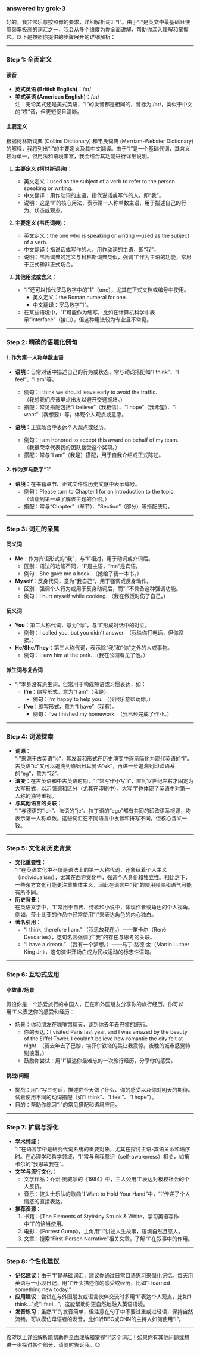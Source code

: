 ### answered by grok-3
好的，我非常乐意按照你的要求，详细解析词汇“I”。由于“I”是英文中最基础且使用频率极高的词汇之一，我会从多个维度为你全面讲解，帮助你深入理解和掌握它。以下是按照你提供的步骤展开的详细解析：

---

### Step 1: 全面定义

#### 读音
- **英式英语 (British English)**：/aɪ/  
- **美式英语 (American English)**：/aɪ/  
注：无论英式还是美式英语，“I”的发音都是相同的，音标为 /aɪ/，类似于中文的“哎”音，但更短促且清晰。

#### 主要定义
根据柯林斯词典 (Collins Dictionary) 和韦氏词典 (Merriam-Webster Dictionary) 的解释，我将列出“I”的主要定义及其中文翻译。由于“I”是一个基础代词，其含义较为单一，但用法和语境丰富，我会结合其功能进行详细说明。

1. **主要定义 (柯林斯词典)**：  
   - 英文定义：used as the subject of a verb to refer to the person speaking or writing.  
   - 中文翻译：用作动词的主语，指代说话或写作的人，即“我”。  
   - 说明：这是“I”的核心用法，表示第一人称单数主语，用于描述自己的行为、状态或观点。

2. **主要定义 (韦氏词典)**：  
   - 英文定义：the one who is speaking or writing —used as the subject of a verb.  
   - 中文翻译：指说话或写作的人，用作动词的主语，即“我”。  
   - 说明：韦氏词典的定义与柯林斯词典类似，强调“I”作为主语的功能，常用于正式和非正式场合。

3. **其他用法或含义**：  
   - “I”还可以指代罗马数字中的“1”（one），尤其在正式文档或编号中使用。  
     - 英文定义：the Roman numeral for one.  
     - 中文翻译：罗马数字“1”。  
   - 在某些语境中，“I”可能作为缩写，比如在计算机科学中表示“interface”（接口），但这种用法较为专业且不常见。

---

### Step 2: 精确的语境化例句

#### 1. 作为第一人称单数主语
- **语境**：日常对话中描述自己的行为或状态，常与动词搭配如“I think”、“I feel”、“I am”等。  
  - 例句：I think we should leave early to avoid the traffic.  
    （我想我们应该早点出发以避开交通拥堵。）  
  - 搭配：常见搭配包括“I believe”（我相信）、“I hope”（我希望）、“I want”（我想要）等，体现个人观点或意愿。

- **语境**：正式场合中表达个人观点或经历。  
  - 例句：I am honored to accept this award on behalf of my team.  
    （我很荣幸代表我的团队接受这个奖项。）  
  - 搭配：常与“I am”（我是）搭配，用于自我介绍或正式陈述。

#### 2. 作为罗马数字“1”
- **语境**：在书籍章节、正式文件或历史文献中表示编号。  
  - 例句：Please turn to Chapter I for an introduction to the topic.  
    （请翻到第一章了解该主题的介绍。）  
  - 搭配：常与“Chapter”（章节）、“Section”（部分）等搭配使用。

---

### Step 3: 词汇的亲属

#### 同义词
- **Me**：作为宾语形式的“我”，与“I”相对，用于动词或介词后。  
  - 区别：语法的功能不同，“I”是主语，“me”是宾语。  
  - 例句：She gave me a book. （她给了我一本书。）  
- **Myself**：反身代词，意为“我自己”，用于强调或反身动作。  
  - 区别：强调个人行为或用于反身动词后，而“I”不具备这种强调功能。  
  - 例句：I hurt myself while cooking. （我在做饭时伤了自己。）

#### 反义词
- **You**：第二人称代词，意为“你”，与“I”形成对话中的对立。  
  - 例句：I called you, but you didn’t answer. （我给你打电话，但你没接。）  
- **He/She/They**：第三人称代词，表示除“我”和“你”之外的人或事物。  
  - 例句：I saw him at the park. （我在公园看见了他。）

#### 派生词与复合词
- “I”本身没有派生词，但常用于构成短语或习惯表达，如：  
  - **I’m**：缩写形式，意为“I am”（我是）。  
    - 例句：I’m happy to help you. （我很乐意帮助你。）  
  - **I’ve**：缩写形式，意为“I have”（我有）。  
    - 例句：I’ve finished my homework. （我已经完成了作业。）

---

### Step 4: 词源探索

- **词源**：  
  “I”来源于古英语“ic”，其发音和形式在历史演变中逐渐简化为现代英语的“I”。古英语“ic”又可以追溯到原始日耳曼语“ek”，再进一步追溯到印欧语系的“eg”，意为“我”。  
- **演变**：在古英语和中古英语时期，“I”常写作小写“i”，直到17世纪左右才固定为大写形式，以示强调和区分（尤其在印刷中）。大写“I”也体现了英语中对第一人称的独特重视。  
- **与其他语言的关联**：  
  “I”与德语的“ich”、法语的“je”、拉丁语的“ego”都有共同的印欧语系根源，均表示第一人称单数。这些词汇在不同语言中发音和拼写不同，但核心含义一致。

---

### Step 5: 文化和历史背景

- **文化重要性**：  
  “I”在英语文化中不仅是语法上的第一人称代词，还象征着个人主义（individualism），尤其在西方文化中，强调个人身份和独立性。相比之下，一些东方文化可能更注重集体主义，因此在语言中“我”的使用频率和语气可能有所不同。  
- **历史背景**：  
  在英语文学中，“I”常用于自传、诗歌和小说中，体现作者或角色的个人视角。例如，莎士比亚的作品中经常使用“I”来表达角色的内心独白。  
- **著名引用**：  
  - “I think, therefore I am.” （我思故我在。）——笛卡尔（René Descartes），这句名言强调了“我”的存在与思考的关联。  
  - “I have a dream.” （我有一个梦想。）——马丁·路德·金（Martin Luther King Jr.），这句演讲开场白成为民权运动的标志性语句。

---

### Step 6: 互动式应用

#### 小故事/场景
假设你是一个热爱旅行的中国人，正在和外国朋友分享你的旅行经历。你可以用“I”来表达你的感受和经历：  
- 场景：你和朋友在咖啡馆聊天，谈到你去年去巴黎的旅行。  
  - 你的表达：I visited Paris last year, and I was amazed by the beauty of the Eiffel Tower. I couldn’t believe how romantic the city felt at night. （我去年去了巴黎，埃菲尔铁塔的美让我震惊。夜晚的城市感觉特别浪漫。）  
  - 鼓励你尝试：用“I”描述你最难忘的一次旅行经历，分享你的感受。

#### 挑战/问题
- 挑战：用“I”写三句话，描述你今天做了什么、你的感受以及你对明天的期待。试着使用不同的动词搭配（如“I think”、“I feel”、“I hope”）。  
- 目的：帮助你练习“I”的常见搭配和语境应用。

---

### Step 7: 扩展与深化

- **学术领域**：  
  “I”在语言学中是研究代词系统的重要对象，尤其在探讨主语-宾语关系和语序时。在心理学和哲学领域，“I”常与自我意识（self-awareness）相关，如笛卡尔的“我思故我在”。  
- **文学与流行文化**：  
  - 文学作品：乔治·奥威尔的《1984》中，主人公用“I”表达对极权社会的个人反抗。  
  - 音乐：披头士乐队的歌曲“I Want to Hold Your Hand”中，“I”传递了个人情感的直接表达。  
- **推荐资源**：  
  1. 书籍：《The Elements of Style》by Strunk & White，学习英语写作中“I”的恰当使用。  
  2. 电影：《Forrest Gump》，主角用“I”讲述人生故事，语境自然且感人。  
  3. 文章：搜索“First-Person Narrative”相关文章，了解“I”在叙事中的作用。

---

### Step 8: 个性化建议

- **记忆建议**：由于“I”是基础词汇，建议你通过日常口语练习来强化记忆。每天用英语写一小段日记，用“I”开头描述你的感受或经历，比如“I learned something new today.”  
- **应用建议**：尝试在与外国朋友或语言伙伴交流时多用“I”表达个人观点，比如“I think...”或“I feel...”，这能帮助你更自然地融入英语语境。  
- **发音练习**：虽然“I”的发音简单，但注意在句子中不要过重或过轻读，保持自然流畅。可以模仿母语者的发音，比如听BBC或CNN的主持人如何使用“I”。  

---

希望以上详细解析能帮助你全面理解和掌握“I”这个词汇！如果你有其他问题或想进一步探讨某个部分，请随时告诉我。😊